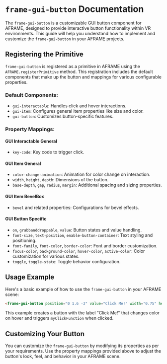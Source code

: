 # `frame-gui-button` Documentation

The `frame-gui-button` is a customizable GUI button component for AFRAME, designed to provide interactive button functionality within VR environments. This guide will help you understand how to implement and customize the `frame-gui-button` in your AFRAME projects.

## Registering the Primitive

`frame-gui-button` is registered as a primitive in AFRAME using the `AFRAME.registerPrimitive` method. This registration includes the default components that make up the button and mappings for various configurable properties.

### Default Components:

- `gui-interactable`: Handles click and hover interactions.
- `gui-item`: Configures general item properties like size and color.
- `gui-button`: Customizes button-specific features.

### Property Mappings:

#### GUI Interactable General
- `key-code`: Key code to trigger click.

#### GUI Item General

- `color-change-animation`: Animation for color change on interaction.
- `width`, `height`, `depth`: Dimensions of the button.
- `base-depth`, `gap`, `radius`, `margin`: Additional spacing and sizing properties.

#### GUI Item BevelBox

- `bevel` and related properties: Configurations for bevel effects.

#### GUI Button Specific

- `on`, `grabbanddroppable`, `value`: Button states and value handling.
- `font-size`, `text-position`, `enable-button-container`: Text styling and positioning.
- `font-family`, `font-color`, `border-color`: Font and border customization.
- `focus-color`, `background-color`, `hover-color`, `active-color`: Color customization for various states.
- `toggle`, `toggle-state`: Toggle behavior configuration.

## Usage Example

Here's a basic example of how to use the `frame-gui-button` in your AFRAME scene:

```html
<frame-gui-button position="0 1.6 -3" value="Click Me!" width="0.75" height="0.4" font-color="#FFF" background-color="#007BFF" hover-color="#0056b3"></frame-gui-button>
```

This example creates a button with the label "Click Me!" that changes color on hover and triggers `myClickFunction` when clicked.

## Customizing Your Button

You can customize the `frame-gui-button` by modifying its properties as per your requirements. Use the property mappings provided above to adjust the button's look, feel, and behavior in your AFRAME scene.
